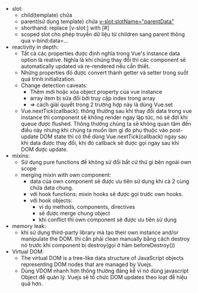 - slot:
    - child(template) chứa <slot name='slotName' v-bind:data='parentData'>
    - parent(sử dụng template) chứa <v-slot:slotName="parentData">
    - shorthand: replace [v-slot:] with [#]
    - scoped slot cho phép truyền dữ liệu từ children sang parent thông qua v-bind:data=...
- reactivity in depth:
    - Tất cả các properties được định nghĩa trong Vue's instance data option là reative. Nghĩa là khi chúng thay đổi thì các component sẽ automatically updated và re-rendered nếu cần thiết.
    - Những properties đó được convert thành getter và setter trong suốt quá trình initialization.
    - Change detection caveats:
        - Thêm mới hoặc xóa object property của vue instance
        - array item bị sửa đổi bởi truy cập index trong array
        - => cách giải quyết trong 2 trường hợp này là dùng Vue.set
    - Vue.nextTick(callback): thông thường sau khi thay đổi data trong vue instance thì component sẽ không render ngay lập tức, nó sẽ đợi khi queue được flushed. Thông thường chúng ta sẽ không quan tâm đến điều này nhưng khi chúng ta muốn làm gì đó phụ thuộc vào post-update DOM state thì có thể dùng Vue.nextTick(callback) ngay sau khi data được thay đổi, khi đó callback sẽ được gọi ngay sau khi DOM được update.
- mixins:
    - Sử dụng pure functions để không sử đổi bất cứ thứ gì bên ngoài own scope
    - merging mixin with own component:
        - data của own component sẽ được ưu tiên sử dụng khi cả 2 cùng chứa data chung.
        - với hook functions: mixin hooks sẽ được gọi trước own hooks.
        - với hook objects: 
            - ví dụ methods, components, directives
            - sẽ được merge chung object
            - khi conflict thì own component sẽ được ưu tiên sử dụng
- memory leak:
    - khi sử dụng third-party library mà tạo their own instance and/or manipulate the DOM. thì cần phải clean manually bằng cách destroy nó trước khi component bị destroy(gọi ở hàm beforeDestroy())
- Virtual DOM: 
    - The virtual DOM is a tree-like data structure of JavaScript objects representing DOM nodes that are managed by Vuejs.
    - Dùng VDOM nhanh hơn thông thường đáng kể vì nó dùng javascript Object để quản lý. Vuejs sẽ tổ chức DOM updates theo loạt để hiệu quả hơn.
